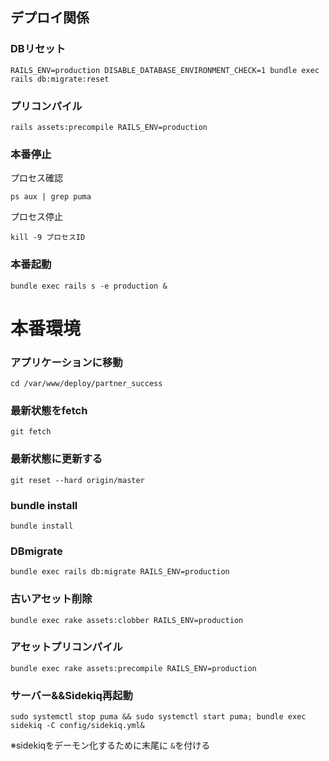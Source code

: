 ## デプロイ関係

### DBリセット

```
RAILS_ENV=production DISABLE_DATABASE_ENVIRONMENT_CHECK=1 bundle exec rails db:migrate:reset
```

### プリコンパイル

```
rails assets:precompile RAILS_ENV=production
```

### 本番停止

プロセス確認
```
ps aux | grep puma
```

プロセス停止
```
kill -9 プロセスID
```

### 本番起動

```
bundle exec rails s -e production &
```
# 本番環境
### アプリケーションに移動
`cd /var/www/deploy/partner_success`

### 最新状態をfetch
`git fetch`

### 最新状態に更新する
`git reset --hard origin/master`

### bundle install
`bundle install`

### DBmigrate
`bundle exec rails db:migrate RAILS_ENV=production`

### 古いアセット削除
`bundle exec rake assets:clobber RAILS_ENV=production`

### アセットプリコンパイル
`bundle exec rake assets:precompile RAILS_ENV=production`

### サーバー&&Sidekiq再起動
`sudo systemctl stop puma && sudo systemctl start puma; bundle exec sidekiq -C config/sidekiq.yml&`

※sidekiqをデーモン化するために末尾に `&`を付ける
